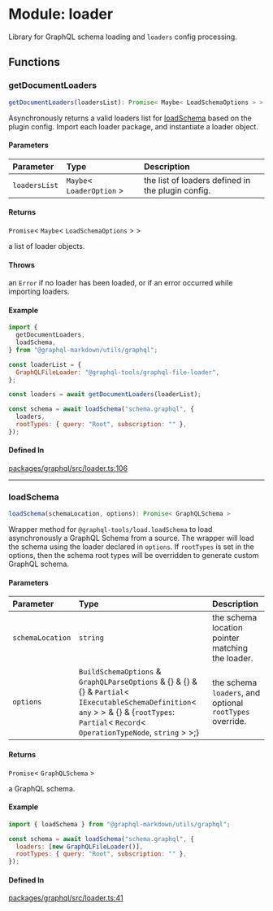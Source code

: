 # Module: loader

Library for GraphQL schema loading and `loaders` config processing.

## Functions

### getDocumentLoaders

```ts
getDocumentLoaders(loadersList): Promise< Maybe< LoadSchemaOptions > >
```

Asynchronously returns a valid loaders list for [loadSchema](loader.md#loadschema) based on the plugin config.
Import each loader package, and instantiate a loader object.

#### Parameters

| Parameter     | Type                        | Description                                       |
| :------------ | :-------------------------- | :------------------------------------------------ |
| `loadersList` | `Maybe`\< `LoaderOption` \> | the list of loaders defined in the plugin config. |

#### Returns

`Promise`\< `Maybe`\< `LoadSchemaOptions` \> \>

a list of loader objects.

#### Throws

an `Error` if no loader has been loaded, or if an error occurred while importing loaders.

#### Example

```js
import {
  getDocumentLoaders,
  loadSchema,
} from "@graphql-markdown/utils/graphql";

const loaderList = {
  GraphQLFileLoader: "@graphql-tools/graphql-file-loader",
};

const loaders = await getDocumentLoaders(loaderList);

const schema = await loadSchema("schema.graphql", {
  loaders,
  rootTypes: { query: "Root", subscription: "" },
});
```

#### Defined In

[packages/graphql/src/loader.ts:106](https://github.com/graphql-markdown/graphql-markdown/blob/main/packages/graphql/src/loader.ts#L106)

---

### loadSchema

```ts
loadSchema(schemaLocation, options): Promise< GraphQLSchema >
```

Wrapper method for `@graphql-tools/load.loadSchema` to load asynchronously a GraphQL Schema from a source.
The wrapper will load the schema using the loader declared in `options`.
If `rootTypes` is set in the options, then the schema root types will be overridden to generate custom GraphQL schema.

#### Parameters

| Parameter        | Type                                                                                                                                                                                                         | Description                                              |
| :--------------- | :----------------------------------------------------------------------------------------------------------------------------------------------------------------------------------------------------------- | :------------------------------------------------------- |
| `schemaLocation` | `string`                                                                                                                                                                                                     | the schema location pointer matching the loader.         |
| `options`        | `BuildSchemaOptions` & `GraphQLParseOptions` & \{} & \{} & \{} & `Partial`\< `IExecutableSchemaDefinition`\< `any` \> \> & \{} & \{`rootTypes`: `Partial`\< `Record`\< `OperationTypeNode`, `string` \> \>;} | the schema `loaders`, and optional `rootTypes` override. |

#### Returns

`Promise`\< `GraphQLSchema` \>

a GraphQL schema.

#### Example

```js
import { loadSchema } from "@graphql-markdown/utils/graphql";

const schema = await loadSchema("schema.graphql", {
  loaders: [new GraphQLFileLoader()],
  rootTypes: { query: "Root", subscription: "" },
});
```

#### Defined In

[packages/graphql/src/loader.ts:41](https://github.com/graphql-markdown/graphql-markdown/blob/main/packages/graphql/src/loader.ts#L41)
